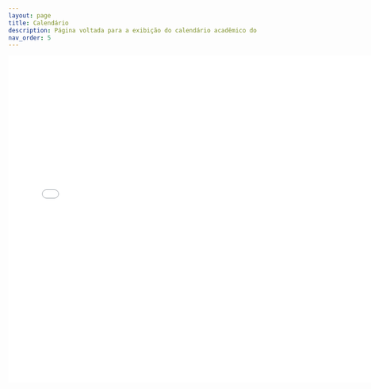 ```yaml
---
layout: page
title: Calendário
description: Página voltada para a exibição do calendário acadêmico do câmpus.
nav_order: 5
---
```


<iframe src="assets/pdfs/calendario.pdf" style="width:735px; height:660px;" frameborder="0" allowfullscreen></iframe>
